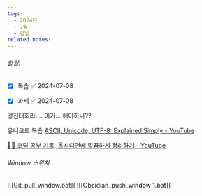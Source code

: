```yaml
---
tags:
  - 2024년
  - 7월
  - 할일
related notes:
---
```

###### 할일:
- [x] 복습 ✅ 2024-07-08
- [x] 과제 ✅ 2024-07-08


경진대회라.... 이거... 해야하나??

유니코드 복습
[ASCII, Unicode, UTF-8: Explained Simply - YouTube](https://www.youtube.com/watch?v=DntKZ9xJ1sM)

[🧑‍💻 코딩 공부 기록, 옵시디언에 깔끔하게 정리하기 - YouTube](https://www.youtube.com/watch?v=bRbaiTbngUc)














######  Window 스위치
![[Git_pull_window.bat]]
![[Obsidian_push_window 1.bat]]

